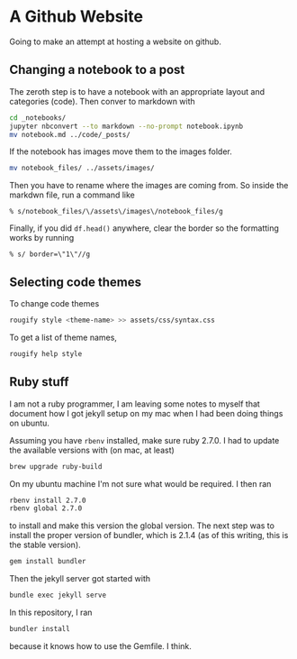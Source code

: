 # A Github Website

Going to make an attempt at hosting a website on github.

## Changing a notebook to a post


The zeroth step is to have a notebook with an appropriate layout
and categories (code). Then conver to markdown with

```bash
cd _notebooks/
jupyter nbconvert --to markdown --no-prompt notebook.ipynb 
mv notebook.md ../code/_posts/
```

If the notebook has images move them to the images folder.
```bash
mv notebook_files/ ../assets/images/
```
Then you have to rename where the images are coming from. So
inside the markdwn file, run a command like
```
% s/notebook_files/\/assets\/images\/notebook_files/g
```

Finally, if you did `df.head()` anywhere, clear the border
so the formatting works by running
```
% s/ border=\"1\"//g
```




## Selecting code themes

To change code themes

```bash
rougify style <theme-name> >> assets/css/syntax.css
```

To get a list of theme names,
```bash
rougify help style
```



## Ruby stuff


I am not a ruby programmer, I am leaving some notes to 
myself that document how I got jekyll setup on my mac
when I had been doing things on ubuntu.

Assuming you have `rbenv` installed, make sure ruby 2.7.0.
I had to update the available versions with (on mac, at least)
```bash
brew upgrade ruby-build
```
On my ubuntu machine I'm not sure what would be required. I then ran
```bash
rbenv install 2.7.0
rbenv global 2.7.0
```
to install and make this version the global version. The next
step was to install the proper version of bundler, which is 2.1.4 (as
of this writing, this is the stable version).
```bash
gem install bundler 
```
Then the jekyll server got started with
```bash
bundle exec jekyll serve
```
In this repository, I ran
```bash
bundler install
```
because it knows how to use the Gemfile. I think.
